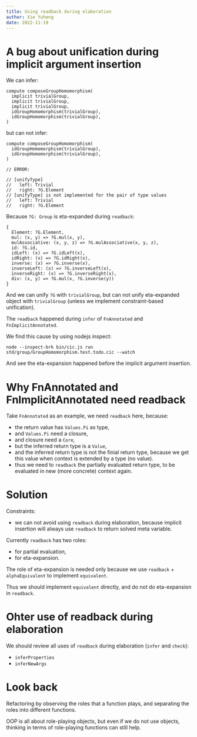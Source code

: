 ```yaml
---
title: Using readback during elaboration
author: Xie Yuheng
date: 2022-11-19
---
```


# A bug about unification during implicit argument insertion

We can infer:

```cicada
compute composeGroupHomomorphism(
  implicit trivialGroup,
  implicit trivialGroup,
  implicit trivialGroup,
  idGroupHomomorphism(trivialGroup),
  idGroupHomomorphism(trivialGroup),
)
```

but can not infer:

```cicada
compute composeGroupHomomorphism(
  idGroupHomomorphism(trivialGroup),
  idGroupHomomorphism(trivialGroup),
)

// ERROR:

// [unifyType]
//   left: Trivial
//   right: ?G.Element
// [unifyType] is not implemented for the pair of type values
//   left: Trivial
//   right: ?G.Element
```

Because `?G: Group` is eta-expanded during `readback`:

```cicada
{
  Element: ?G.Element,
  mul: (x, y) => ?G.mul(x, y),
  mulAssociative: (x, y, z) => ?G.mulAssociative(x, y, z),
  id: ?G.id,
  idLeft: (x) => ?G.idLeft(x),
  idRight: (x) => ?G.idRight(x),
  inverse: (x) => ?G.inverse(x),
  inverseLeft: (x) => ?G.inverseLeft(x),
  inverseRight: (x) => ?G.inverseRight(x),
  div: (x, y) => ?G.mul(x, ?G.inverse(y))
}
```

And we can unify `?G` with `trivialGroup`,
but can not unify eta-expanded object with `trivialGroup`
(unless we implement constraint-based unification).

The `readback` happened during `infer` of `FnAnnotated` and `FnImplicitAnnotated`.

We find this cause by using nodejs inspect:

```
node --inspect-brk bin/cic.js run std/group/GroupHomomorphism.test.todo.cic --watch
```

And see the eta-expansion happened before the implicit argument insertion.

# Why FnAnnotated and FnImplicitAnnotated need readback

Take `FnAnnotated` as an example, we need `readback` here, because:

- the return value has `Values.Pi` as type,
- and `Values.Pi` need a closure,
- and closure need a `Core`,
- but the inferred return type is a `Value`,
- and the inferred return type is not the finial return type,
  because we get this value when context is extended by a type (no value).
- thus we need to `readback` the partially evaluated return type,
  to be evaluated in new (more concrete) context again.

# Solution

Constraints:

- we can not avoid using `readback` during elaboration,
  because implicit insertion will always use `readback`
  to return solved meta variable.

Currently `readback` has two roles:

- for partial evaluation,
- for eta-expansion.

The role of eta-expansion is needed only because
we use `readback` + `alphaEquivalent` to implement `equivalent`.

Thus we should implement `equivalent` directly,
and do not do eta-expansion in `readback`.

# Ohter use of readback during elaboration

We should review all uses of `readback` during elaboration (`infer` and `check`):

- `inferProperties`
- `inferNewArgs`

# Look back

Refactoring by observing the roles that a function plays,
and separating the roles into different functions.

OOP is all about role-playing objects,
but even if we do not use objects,
thinking in terms of role-playing functions can still help.
